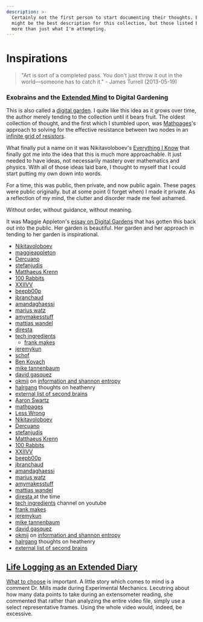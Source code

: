 ```yaml
---
description: >-
  Certainly not the first person to start documenting their thoughts. Exobrains
  might be the best description for this collection, but those listed below has
  more than just what I'm attempting.
---
```


# Inspirations

> "Art is sort of a completed pass. You don't just throw it out in the world—someone has to catch it." - James Turrell (2013-05-19)

### Exobrains and the [Extended Mind](https://en.wikipedia.org/wiki/Extended\_mind\_thesis) to Digital Gardening&#x20;

This is also called a [digital garden](https://joelhooks.com/digital-garden). I quite like this idea as it grows over time, the author merely tending to the collection until it bears fruit. The oldest collection of thought, and the first which I stumbled upon, was [Mathpages](https://www.mathpages.com/)'s approach to solving for the effective resistance between two nodes in an [infinite grid of resistors](https://www.mathpages.com/home/kmath668/kmath668.htm).&#x20;

What finally put a name on it was Nikitavoloboev's [Everything I Know](https://wiki.nikiv.dev/sharing/everything-I-know) that finally got me into the idea that this is much more approachable. It just needed to have ideas, not necessarily mastery over mathematics and physics. With all of those ideas laid bare, I thought to myself that I could start putting my own down into words.&#x20;

For a time, this was public, then private, and now public again. These pages were public originally. but at some point (I forget when) I made it private. As a reflection of my mind, the clutter and disorder made me feel ashamed.&#x20;

Without order, without guidance, without meaning.  &#x20;

It was Maggie Appleton's [essay on Digital Gardens](https://maggieappleton.com/garden-history) that has gotten this back out into the public. Her garden is beautiful. Her garden and her approach in tending to her garden is inspirational. &#x20;

* [Nikitavoloboev](https://wiki.nikitavoloboev.xyz/)[ ](https://wiki.nikiv.dev/sharing/everything-I-know)
* [maggieappleton](https://maggieappleton.com/)
* [Dercuano](https://gitlab.com/kragen/dercuano/-/tree/master)
* [stefanjudis](https://www.stefanjudis.com/today-i-learned/)
* [Matthaeus Krenn ](https://matthaeuskrenn.com/)
* [100 Rabbits](https://100r.co/site/about\_us.html)
* [XXIIVV](https://wiki.xxiivv.com/site/home.html)
* [beepb00p](https://beepb00p.xyz/)
* [jbranchaud](https://github.com/jbranchaud/til)
* [amandaghaessi](http://www.amandaghassaei.com/blog/2020/05/01/the-recursive-universe/)&#x20;
* [marius watz](http://mariuswatz.com/)
* [amymakesstuff](https://amymakesstuff.com/)
* [mattias wandel](https://woodgears.ca/)
* [diresta ](https://jimmydiresta.com/)
* [tech ingredients](https://www.youtube.com/c/TechIngredients/featured)&#x20;
  * [frank makes ](http://www.frankmakes.com/)
* [jeremykun](https://jeremykun.com/2013/04/10/computing-homology/)&#x20;
* [schof](https://schof.co/)
* [Ben Kovach](https://www.kovach.me/)
* [mike tannenbaum](https://refinedmind.co/)
* [david gasquez](https://github.com/davidgasquez/handbook)
* [okmij](http://okmij.org/ftp/) on [information and shannon entropy](http://okmij.org/ftp/Computation/limits-of-information.html)
* [halrgang](https://halrgang.wordpress.com/) thoughts on heathenry&#x20;
* [external list of second brains](https://github.com/KasperZutterman/Second-Brain)
* [Aaron Swartz](http://www.aaronsw.com/)
* [mathpages](https://www.mathpages.com/)
* [Less Wrong](https://www.lesswrong.com/)
* [Nikitavoloboev](https://wiki.nikitavoloboev.xyz/)&#x20;
* [Dercuano](https://gitlab.com/kragen/dercuano/-/tree/master)
* [stefanjudis](https://www.stefanjudis.com/today-i-learned/)
* [Matthaeus Krenn ](https://matthaeuskrenn.com/)
* [100 Rabbits](https://100r.co/site/about\_us.html)
* [XXIIVV](https://wiki.xxiivv.com/site/home.html)
* [beepb00p](https://beepb00p.xyz/)
* [jbranchaud](https://github.com/jbranchaud/til)
* [amandaghaessi](http://www.amandaghassaei.com/blog/2020/05/01/the-recursive-universe/)&#x20;
* [marius watz](http://mariuswatz.com/)
* [amymakesstuff](https://amymakesstuff.com/)
* [mattias wandel](https://woodgears.ca/)
* [diresta ](https://jimmydiresta.com/)at the time
* [tech ingredients](https://www.youtube.com/c/TechIngredients/featured) channel on youtube&#x20;
* [frank makes ](http://www.frankmakes.com/)
* [jeremykun](https://jeremykun.com/2013/04/10/computing-homology/)&#x20;
* [mike tannenbaum](https://refinedmind.co/)
* [david gasquez](https://github.com/davidgasquez/handbook)
* [okmij](http://okmij.org/ftp/) on [information and shannon entropy](http://okmij.org/ftp/Computation/limits-of-information.html)
* [halrgang](https://halrgang.wordpress.com/) thoughts on heathenry&#x20;
* [external list of second brains](https://github.com/KasperZutterman/Second-Brain)

## [Life Logging as an Extended Diary](https://beepb00p.xyz/tags.html#lifelogging)

[What to choose](https://beepb00p.xyz/my-data.html#dashboard) is important. A little story which comes to mind is a comment Dr. Mills made during Experimental Mechanics. Lecutring about how many data points to take during an extensometer reading, she commented that rather than analyzing the entire video file, simply use a select representative frames. Using the whole video would, indeed, be excessive.&#x20;



###









